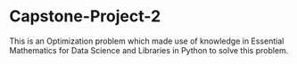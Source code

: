 # Capstone-Project-2
This is an Optimization problem which made use of knowledge in Essential Mathematics for Data Science and Libraries in Python to solve this problem.
